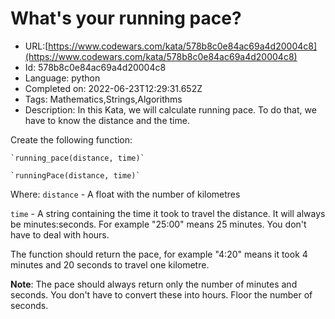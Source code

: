 # What's your running pace?

 - URL:[https://www.codewars.com/kata/578b8c0e84ac69a4d20004c8](https://www.codewars.com/kata/578b8c0e84ac69a4d20004c8)
 - Id: 578b8c0e84ac69a4d20004c8
 - Language: python
 - Completed on: 2022-06-23T12:29:31.652Z
 - Tags: Mathematics,Strings,Algorithms
 - Description:
In this Kata, we will calculate running pace. To do that, we have to know the distance and the time. 

Create the following function:

```if:python
`running_pace(distance, time)`
```
```if:javascript, typescript
`runningPace(distance, time)`
```

Where:
`distance` - A float with the number of kilometres

`time` - A string containing the time it took to travel the distance. It will always be minutes:seconds. For example "25:00" means 25 minutes. You don't have to deal with hours.

The function should return the pace, for example "4:20" means it took 4 minutes and 20 seconds to travel one kilometre.

**Note**: The pace should always return only the number of minutes and seconds. You don't have to convert these into hours. Floor the number of seconds.


